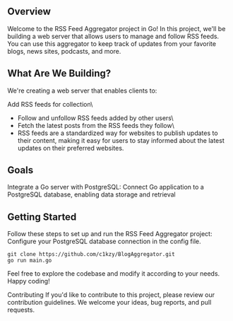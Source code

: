 ## Overview
Welcome to the RSS Feed Aggregator project in Go! In this project, we'll be building a web server that allows users to manage and follow RSS feeds. You can use this aggregator to keep track of updates from your favorite blogs, news sites, podcasts, and more.

## What Are We Building?
We're creating a web server that enables clients to:

Add RSS feeds for collection\
- Follow and unfollow RSS feeds added by other users\
- Fetch the latest posts from the RSS feeds they follow\
- RSS feeds are a standardized way for websites to publish updates to their content, making it easy for users to stay informed about the latest updates on their preferred websites.

## Goals
Integrate a Go server with PostgreSQL: Connect Go application to a PostgreSQL database, enabling data storage and retrieval

## Getting Started
Follow these steps to set up and run the RSS Feed Aggregator project:\
Configure your PostgreSQL database connection in the config file.
```
git clone https://github.com/c1kzy/BlogAggregator.git
go run main.go
```
Feel free to explore the codebase and modify it according to your needs. Happy coding!

Contributing
If you'd like to contribute to this project, please review our contribution guidelines. We welcome your ideas, bug reports, and pull requests.
